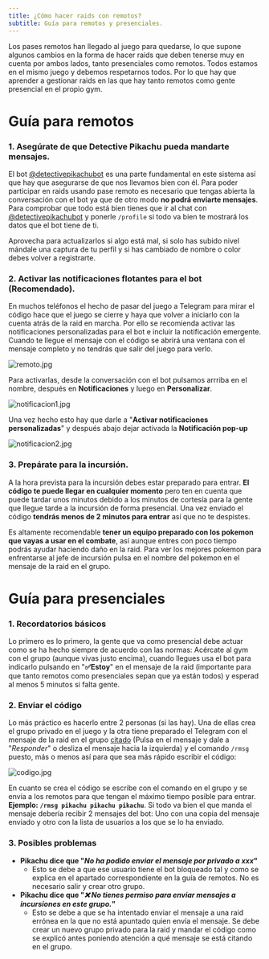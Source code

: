 ```yaml
---
title: ¿Cómo hacer raids con remotos?
subtitle: Guía para remotos y presenciales.
---
```


Los pases remotos han llegado al juego para quedarse, lo que supone algunos cambios en la forma de hacer raids que deben tenerse muy en cuenta por ambos lados, tanto presenciales como remotos. Todos estamos en el mismo juego y debemos respetarnos todos. Por lo que hay que aprender a gestionar raids en las que hay tanto remotos como gente presencial en el propio gym.

# Guía para remotos

### 1. Asegúrate de que Detective Pikachu pueda mandarte mensajes.
El bot [@detectivepikachubot](https://t.me/detectivepikachubot) es una parte fundamental en este sistema así que hay que asegurarse de que nos llevamos bien con él. Para poder participar en raids usando pase remoto es necesario que tengas abierta la conversación con el bot ya que de otro modo **no podrá enviarte mensajes**. Para comprobar que todo está bien tienes que ir al chat con [@detectivepikachubot](https://t.me/detectivepikachubot) y ponerle `/profile` si todo va bien te mostrará los datos que el bot tiene de ti. 

Aprovecha para actualizarlos si algo está mal, si solo has subido nivel mándale una captura de tu perfil y si has cambiado de nombre o color debes volver a registrarte.

### 2. Activar las notificaciones flotantes para el bot (Recomendado).
En muchos teléfonos el hecho de pasar del juego a Telegram para mirar el código hace que el juego se cierre y haya que volver a iniciarlo con la cuenta atrás de la raid en marcha. Por ello se recomienda activar las notificaciones personalizadas para el bot e incluir la notificación emergente. Cuando te llegue el mensaje con el código se abrirá una ventana con el mensaje completo y no tendrás que salir del juego para verlo.

![remoto.jpg](images/remoto.jpg)

Para activarlas, desde la conversación con el bot pulsamos arrriba en el nombre, después en **Notificaciones** y luego en **Personalizar**. 

![notificacion1.jpg](images/notificacion1.jpg)

Una vez hecho esto hay que darle a "**Activar notificaciones personalizadas**" y después abajo dejar activada la **Notificación pop-up**

![notificacion2.jpg](images/notificacion2.jpg)

### 3. Prepárate para la incursión.
A la hora prevista para la incursión debes estar preparado para entrar. **El código te puede llegar en cualquier momento** pero ten en cuenta que puede tardar unos minutos debido a los minutos de cortesía para la gente que llegue tarde a la incursión de forma presencial. Una vez enviado el código **tendrás menos de 2 minutos para entrar** así que no te despistes. 

Es altamente recomendable **tener un equipo preparado con los pokemon que vayas a usar en el combate**, así aunque entres con poco tiempo podrás ayudar haciendo daño en la raid. Para ver los mejores pokemon para enfrentarse al jefe de incursión pulsa en el nombre del pokemon en el mensaje de la raid en el grupo.

# Guía para presenciales

### 1. Recordatorios básicos
Lo primero es lo primero, la gente que va como presencial debe actuar como se ha hecho siempre de acuerdo con las normas: Acércate al gym con el grupo (aunque vivas justo encima), cuando llegues usa el bot para indicarlo pulsando en "**✅Estoy**" en el mensaje de la raid (importante para que tanto remotos como presenciales sepan que ya están todos) y esperad al menos 5 minutos si falta gente. 

### 2. Enviar el código
Lo más práctico es hacerlo entre 2 personas (si las hay). Una de ellas crea el grupo privado en el juego y la otra tiene preparado el Telegram con el mensaje de la raid en el grupo [citado](crear_raids#responder-a-un-mensaje) (Pulsa en el mensaje y dale a "_Responder_" o desliza el mensaje hacia la izquierda) y el comando `/rmsg` puesto, más o menos así para que sea más rápido escribir el código:

![codigo.jpg](images/codigo.jpg)

En cuanto se crea el código se escribe con el comando en el grupo y se envía a los remotos para que tengan el máximo tiempo posible para entrar. **Ejemplo: `/rmsg pikachu pikachu pikachu`**. Si todo va bien el que manda el mensaje debería recibir 2 mensajes del bot: Uno con una copia del mensaje enviado y otro con la lista de usuarios a los que se lo ha enviado.

### 3. Posibles problemas
- **Pikachu dice que "_No ha podido enviar el mensaje por privado a xxx_"**
  - Esto se debe a que ese usuario tiene el bot bloqueado tal y como se explica en el apartado correspondiente en la guía de remotos. No es necesario salir y crear otro grupo.
- **Pikachu dice que "_❌ No tienes permiso para enviar mensajes a incursiones en este grupo._"**
  - Esto se debe a que se ha intentado enviar el mensaje a una raid errónea en la que no está apuntado quien envía el mensaje. Se debe crear un nuevo grupo privado para la raid y mandar el código como se explicó antes poniendo atención a qué mensaje se está citando en el grupo.
  
